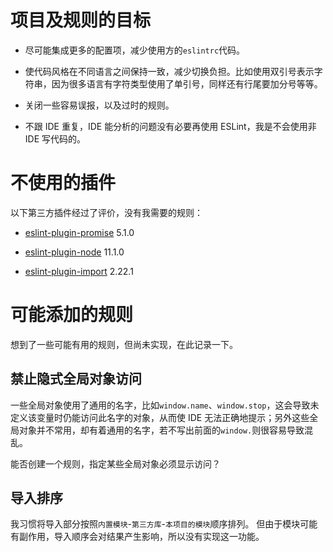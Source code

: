 # 项目及规则的目标

- 尽可能集成更多的配置项，减少使用方的`eslintrc`代码。

- 使代码风格在不同语言之间保持一致，减少切换负担。比如使用双引号表示字符串，因为很多语言有字符类型使用了单引号，同样还有行尾要加分号等等。

- 关闭一些容易误报，以及过时的规则。

- 不跟 IDE 重复，IDE 能分析的问题没有必要再使用 ESLint，我是不会使用非 IDE 写代码的。

# 不使用的插件

以下第三方插件经过了评价，没有我需要的规则：

- [eslint-plugin-promise](https://github.com/xjamundx/eslint-plugin-promise) 5.1.0

- [eslint-plugin-node](https://github.com/mysticatea/eslint-plugin-node) 11.1.0

- [eslint-plugin-import](https://github.com/benmosher/eslint-plugin-import) 2.22.1

# 可能添加的规则

想到了一些可能有用的规则，但尚未实现，在此记录一下。

## 禁止隐式全局对象访问

一些全局对象使用了通用的名字，比如`window.name`、`window.stop`，这会导致未定义该变量时仍能访问此名字的对象，从而使 IDE 无法正确地提示；另外这些全局对象并不常用，却有着通用的名字，若不写出前面的`window.`则很容易导致混乱。

能否创建一个规则，指定某些全局对象必须显示访问？

## 导入排序

我习惯将导入部分按照`内置模块`-`第三方库`-`本项目的模块`顺序排列。 但由于模块可能有副作用，导入顺序会对结果产生影响，所以没有实现这一功能。
